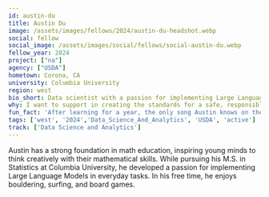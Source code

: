 ```yaml
---
id: austin-du
title: Austin Du
image: /assets/images/fellows/2024/austin-du-headshot.webp
social: fellow
social_image: /assets/images/social/fellows/social-austin-du.webp
fellow_year: 2024
project: ["na"]
agency: ["USDA"]
hometown: Corona, CA
university: Columbia University
region: west
bio_short: Data scientist with a passion for implementing Large Language Models in everyday tasks 
why: I want to support in creating the standards for a safe, responsible AI legislation and integration in our government services. 
fun_fact: 'After learning for a year, the only song Austin knows on the piano is Clair de Lune.'
tags: ['west', '2024','Data_Science_And_Analytics', 'USDA', 'active']
track: ['Data Science and Analytics']
---
```


Austin has a strong foundation in math education, inspiring young minds to think creatively with their mathematical skills. While pursuing his M.S. in Statistics at Columbia University, he developed a passion for implementing Large Language Models in everyday tasks. In his free time, he enjoys bouldering, surfing, and board games. 
